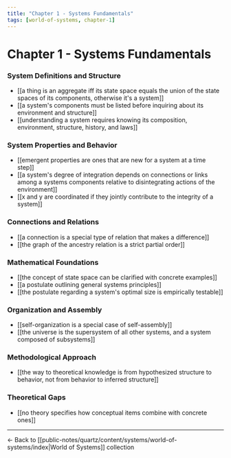 ```yaml
---
title: "Chapter 1 - Systems Fundamentals"
tags: [world-of-systems, chapter-1]
---
```


# Chapter 1 - Systems Fundamentals

### System Definitions and Structure
- [[a thing is an aggregate iff its state space equals the union of the state spaces of its components, otherwise it's a system]]
- [[a system's components must be listed before inquiring about its environment and structure]]
- [[understanding a system requires knowing its composition, environment, structure, history, and laws]]

### System Properties and Behavior  
- [[emergent properties are ones that are new for a system at a time step]]
- [[a system's degree of integration depends on connections or links among a systems components relative to disintegrating actions of the environment]]
- [[x and y are coordinated if they jointly contribute to the integrity of a system]]

### Connections and Relations
- [[a connection is a special type of relation that makes a difference]]
- [[the graph of the ancestry relation is a strict partial order]]

### Mathematical Foundations
- [[the concept of state space can be clarified with concrete examples]]
- [[a postulate outlining general systems principles]]
- [[the postulate regarding a system's optimal size is empirically testable]]

### Organization and Assembly
- [[self-organization is a special case of self-assembly]]
- [[the universe is the supersystem of all other systems, and a system composed of subsystems]]

### Methodological Approach
- [[the way to theoretical knowledge is from hypothesized structure to behavior, not from behavior to inferred structure]]

### Theoretical Gaps
- [[no theory specifies how conceptual items combine with concrete ones]]

---

← Back to [[public-notes/quartz/content/systems/world-of-systems/index|World of Systems]] collection 